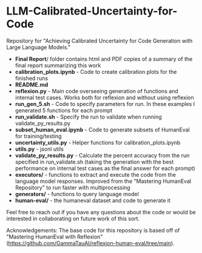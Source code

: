 # LLM-Calibrated-Uncertainty-for-Code

 Repository for "Achieving Calibrated Uncertainty for Code Generation with Large Language Models."

- **Final Report**/ folder contains html and PDF copies of a summary of the final report summarizing this work
- **calibration_plots.ipynb** - Code to create calibration plots for the finished runs
- **README.md**
- **reflexion.py** - Main code overseeing generation of functions and internal test cases. Works both for reflexion and without using reflexion
- **run_gen_5.sh** - Code to specify parameters for run. In these examples I generated 5 functions for each prompt
- **run_validate.sh** - Specify the run to validate when running validate_py_results.py
- **subset_human_eval.ipynb** - Code to generate subsets of HumanEval for training/testing
- **uncertainty_utils.py** - Helper functions for calibration_plots.ipynb
- **utils.py** - jsonl utils
- **validate_py_results.py** - Calculate the percent accuracy from the run specified in run_validate.sh (taking the generation with the best performance on internal test cases as the final answer for each prompt)
- **executors/** - functions to extract and execute the code from the language model responses. Improved from the "Mastering HumanEval Repository" to run faster with multiprocessing
- **generators/**  - functions to query language model
- **human-eval/** - the humaneval dataset and code to generate it

Feel free to reach out if you have any questions about the code or would be interested in collaborating on future work of this sort.

Acknowledgements: The base code for this repository is based off of "Mastering HumanEval with Reflexion" (https://github.com/GammaTauAI/reflexion-human-eval/tree/main).
